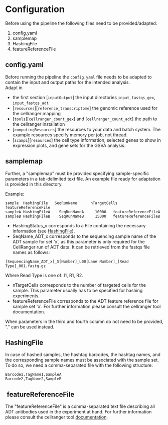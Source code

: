# Configuration

Before using the pipeline the following files need to be provided/adapted:

1. config.yaml
2. samplemap
3. HashingFile
4. featureReferenceFile

## config.yaml

Before running the pipeline the `config.yaml` file needs to be adapted to contain the input and output paths for the intended analysis.  
Adapt in

- the first section [`inputOutput`] the input directories `input_fastqs_gex`, `input_fastqs_adt`
- [`resources`][`reference_transcriptome`] the genomic reference used for the cellranger mapping
- [`tools`][`cellranger_count_gex`] and [`cellranger_count_adt`] the path to the cellranger installation
- [`computingResources`] the resources to your data and batch system. The example resources specify memory per job, not thread.
- [`scampi`][`resources`] the cell type information, selected genes to show in expression plots, and gene sets for the GSVA analysis.

## samplemap

Further, a "samplemap" must be provided specifying sample-specific parameters in a tab-delimited text file.
An example file ready for adaptation is provided in this directory.

Example:

```
sample  HashingFile   SeqRunName      nTargetCells    featureReferenceFile
sampleA HashingFileA    SeqRunNameA     10000   featureReferenceFileA
sampleB HashingFileB    SeqRunNameB     15000   featureReferenceFileB
```

- HashingStatus_x corresponds to a File containing the necessary information (see [HashingFile](#HashingFile)).
- SeqName_ADT_x corresponds to the sequencing sample name of the ADT sample for set 'x', as this parameter is only required for the CellRanger run of ADT data. It can be retrieved from the fastqs file names as follows:

```
[SequencingName_ADT_x]_S[Number]_L00[Lane Number]_[Read Type]_001.fastq.gz
```

Where Read Type is one of: I1, R1, R2.

- nTargetCells corresponds to the number of targeted cells for the sample. This parameter usually has to be specified for hashing experiments.
- featureReferenceFile corresponds to the ADT feature reference file for sample set 'x'. For further information please consult the cellranger tool documentation.

When parameters in the third and fourth column do not need to be provided, "." can be used instead.

## HashingFile

In case of hashed samples, the hashtag barcodes, the hashtag names, and the corresponding sample names must be associated with the sample set. To do so, we need a comma-separated file with the following structure:

```
Barcode1,TagName1,SampleA
Barcode2,TagName2,SampleB
```

##  featureReferenceFile

The "featureReferenceFile" is a comma-separated text file describing all ADT antibodies used in the experiment at hand.
For further information please consult the cellranger tool [documentation](https://support.10xgenomics.com/single-cell-gene-expression/software/pipelines/latest/using/feature-bc-analysis#feature-ref).
